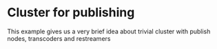 Cluster for publishing
======================

This example gives us a very brief idea about trivial cluster with publish nodes, transcoders and restreamers

